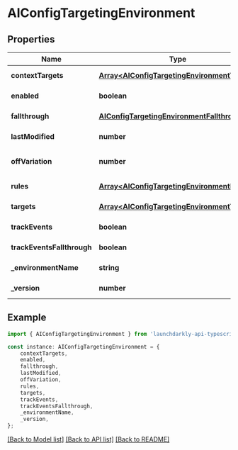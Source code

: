 # AIConfigTargetingEnvironment


## Properties

Name | Type | Description | Notes
------------ | ------------- | ------------- | -------------
**contextTargets** | [**Array&lt;AIConfigTargetingEnvironmentTarget&gt;**](AIConfigTargetingEnvironmentTarget.md) |  | [default to undefined]
**enabled** | **boolean** |  | [default to undefined]
**fallthrough** | [**AIConfigTargetingEnvironmentFallthrough**](AIConfigTargetingEnvironmentFallthrough.md) |  | [default to undefined]
**lastModified** | **number** |  | [default to undefined]
**offVariation** | **number** |  | [optional] [default to undefined]
**rules** | [**Array&lt;AIConfigTargetingEnvironmentRule&gt;**](AIConfigTargetingEnvironmentRule.md) |  | [default to undefined]
**targets** | [**Array&lt;AIConfigTargetingEnvironmentTarget&gt;**](AIConfigTargetingEnvironmentTarget.md) |  | [default to undefined]
**trackEvents** | **boolean** |  | [default to undefined]
**trackEventsFallthrough** | **boolean** |  | [default to undefined]
**_environmentName** | **string** |  | [default to undefined]
**_version** | **number** |  | [default to undefined]

## Example

```typescript
import { AIConfigTargetingEnvironment } from 'launchdarkly-api-typescript';

const instance: AIConfigTargetingEnvironment = {
    contextTargets,
    enabled,
    fallthrough,
    lastModified,
    offVariation,
    rules,
    targets,
    trackEvents,
    trackEventsFallthrough,
    _environmentName,
    _version,
};
```

[[Back to Model list]](../README.md#documentation-for-models) [[Back to API list]](../README.md#documentation-for-api-endpoints) [[Back to README]](../README.md)
